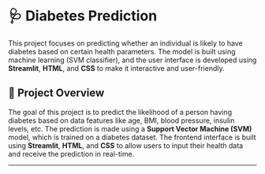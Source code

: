# 🩺 Diabetes Prediction

This project focuses on predicting whether an individual is likely to have diabetes based on certain health parameters. The model is built using machine learning (SVM classifier), and the user interface is developed using **Streamlit**, **HTML**, and **CSS** to make it interactive and user-friendly.

## 🚀 Project Overview

The goal of this project is to predict the likelihood of a person having diabetes based on data features like age, BMI, blood pressure, insulin levels, etc. The prediction is made using a **Support Vector Machine (SVM)** model, which is trained on a diabetes dataset. The frontend interface is built using **Streamlit**, **HTML**, and **CSS** to allow users to input their health data and receive the prediction in real-time.

---
